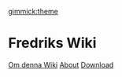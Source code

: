 [gimmick:theme](readable)

# Fredriks Wiki

[Om denna Wiki](index.md)
[About](about.md)
[Download](download.md)